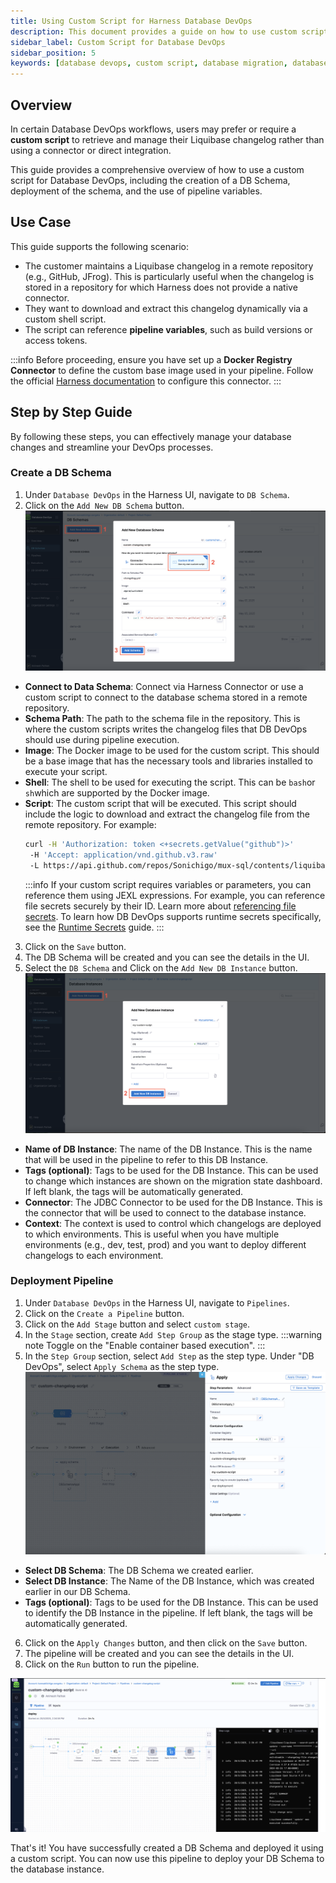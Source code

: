 ```yaml
---
title: Using Custom Script for Harness Database DevOps
description: This document provides a guide on how to use custom scripts for Database DevOps, including examples and best practices.
sidebar_label: Custom Script for Database DevOps
sidebar_position: 5
keywords: [database devops, custom script, database migration, database versioning, docker, docker registry, jfrog artifactory, github, gitlab, bitbucket]
---
```


## Overview

In certain Database DevOps workflows, users may prefer or require a **custom script** to retrieve and manage their Liquibase changelog rather than using a connector or direct integration.  

This guide provides a comprehensive overview of how to use a custom script for Database DevOps, including the creation of a DB Schema, deployment of the schema, and the use of pipeline variables.

## Use Case

This guide supports the following scenario:

- The customer maintains a Liquibase changelog in a remote repository (e.g., GitHub, JFrog). This is particularly useful when the changelog is stored in a repository for which Harness does not provide a native connector.
- They want to download and extract this changelog dynamically via a custom shell script.
- The script can reference **pipeline variables**, such as build versions or access tokens.

:::info
Before proceeding, ensure you have set up a **Docker Registry Connector** to define the custom base image used in your pipeline. Follow the official [Harness documentation](https://developer.harness.io/docs/platform/connectors/cloud-providers/ref-cloud-providers/docker-registry-connector-settings-reference/) to configure this connector.
:::

## Step by Step Guide
By following these steps, you can effectively manage your database changes and streamline your DevOps processes.

### Create a DB Schema
1. Under `Database DevOps` in the Harness UI, navigate to `DB Schema`.
2. Click on the `Add New DB Schema` button.
![Create DB Schema with Custom Script](../use-database-devops/static/custom-script/db-devops-custom-script.png)
- **Connect to Data Schema**: Connect via Harness Connector or use a custom script to connect to the database schema stored in a remote repository.
- **Schema Path**: The path to the schema file in the repository. This is where the custom scripts writes the changelog files that DB DevOps should use during pipeline execution. 
- **Image**: The Docker image to be used for the custom script. This should be a base image that has the necessary tools and libraries installed to execute your script.
- **Shell**: The shell to be used for executing the script. This can be `bash`or `sh`which are supported by the Docker image.
- **Script**: The custom script that will be executed. This script should include the logic to download and extract the changelog file from the remote repository. For example:
    ```sh
    curl -H 'Authorization: token <+secrets.getValue("github")>'
     -H 'Accept: application/vnd.github.v3.raw'
     -L https://api.github.com/repos/Sonichigo/mux-sql/contents/liquibase.yml?ref=main -o changelog.yml
    ```
    :::info
     If your custom script requires variables or parameters, you can reference them using JEXL expressions. For example, you can reference file secrets securely by their ID. Learn more about [referencing file secrets](https://developer.harness.io/docs/platform/secrets/add-file-secrets#reference-by-id). To learn how DB DevOps supports runtime secrets specifically, see the [Runtime Secrets](https://developer.harness.io/docs/database-devops/use-database-devops/get-started/runtime-secrets) guide.
    :::
3. Click on the `Save` button.
4. The DB Schema will be created and you can see the details in the UI.
5. Select the `DB Schema` and Click on the `Add New DB Instance` button.
![Create DB Instance for DB Schema](../use-database-devops/static/custom-script/db-devops-custom-database-instance.png)
- **Name of DB Instance**: The name of the DB Instance. This is the name that will be used in the pipeline to refer to this DB Instance.
- **Tags (optional)**: Tags to be used for the DB Instance. This can be used to change which instances are shown on the migration state dashboard. If left blank, the tags will be automatically generated.
- **Connector**: The JDBC Connector to be used for the DB Instance. This is the connector that will be used to connect to the database instance.
- **Context**: The context is used to control which changelogs are deployed to which environments. This is useful when you have multiple environments (e.g., dev, test, prod) and you want to deploy different changelogs to each environment.

### Deployment Pipeline
1. Under `Database DevOps` in the Harness UI, navigate to `Pipelines`.
2. Click on the `Create a Pipeline` button.
3.  Click on the `Add Stage` button and select `custom stage`.
4. In the `Stage` section, create `Add Step Group` as the stage type.
:::warning note 
Toggle on the "Enable container based execution".
:::
5. In the `Step Group` section, select `Add Step` as the step type. Under "DB DevOps", select `Apply Schema` as the step type.
![Create DB DevOps Pipeline](../use-database-devops/static/custom-script/db-devops-deploy-schema.png)
- **Select DB Schema**: The DB Schema we created earlier.
- **Select DB Instance**: The Name of the DB Instance, which was created earlier in our DB Schema.
- **Tags (optional)**: Tags to be used for the DB Instance. This can be used to identify the DB Instance in the pipeline. If left blank, the tags will be automatically generated.

6. Click on the `Apply Changes` button, and then click on the `Save` button.
7. The pipeline will be created and you can see the details in the UI.
8. Click on the `Run` button to run the pipeline.

![Run DB DevOps Pipeline](../use-database-devops/static/custom-script/db-devops-custom-stage-pipeline.png)

That's it! You have successfully created a DB Schema and deployed it using a custom script. You can now use this pipeline to deploy your DB Schema to the database instance.
